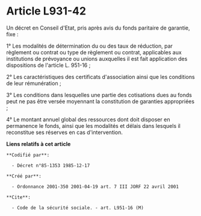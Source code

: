 # Article L931-42

Un décret en Conseil d'Etat, pris après avis du fonds paritaire de garantie, fixe :

1° Les modalités de détermination du ou des taux de réduction, par règlement ou contrat ou type de règlement ou contrat,
applicables aux institutions de prévoyance ou unions auxquelles il est fait application des dispositions de l'article L.
951-16 ;

2° Les caractéristiques des certificats d'association ainsi que les conditions de leur rémunération ;

3° Les conditions dans lesquelles une partie des cotisations dues au fonds peut ne pas être versée moyennant la constitution
de garanties appropriées ;

4° Le montant annuel global des ressources dont doit disposer en permanence le fonds, ainsi que les modalités et délais dans
lesquels il reconstitue ses réserves en cas d'intervention.

**Liens relatifs à cet article**

	**Codifié par**:

	  - Décret n°85-1353 1985-12-17

	**Créé par**:

	  - Ordonnance 2001-350 2001-04-19 art. 7 III JORF 22 avril 2001

	**Cite**:

	  - Code de la sécurité sociale. - art. L951-16 (M)
